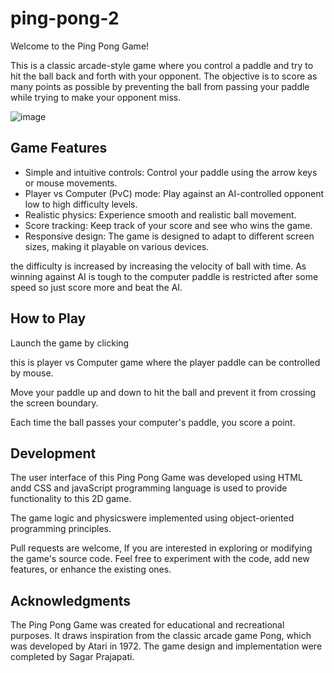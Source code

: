 # ping-pong-2

Welcome to the Ping Pong Game! 

This is a classic arcade-style game where you control a paddle and try to hit the ball back and forth with your opponent. The objective is to score as many points as possible by preventing the ball from passing your paddle while trying to make your opponent miss.

![image](https://github.com/Sagar1290/ping-pong-2/assets/87602892/1243a7e3-e0f9-4b54-a02e-ed2032267e30)

## Game Features

* Simple and intuitive controls: Control your paddle using the arrow keys or mouse movements.
* Player vs Computer (PvC) mode: Play against an AI-controlled opponent low to high difficulty levels.
* Realistic physics: Experience smooth and realistic ball movement.
* Score tracking: Keep track of your score and see who wins the game.
* Responsive design: The game is designed to adapt to different screen sizes, making it playable on various devices.

the difficulty is increased by increasing the velocity of ball with time. As winning against AI is tough to the computer paddle is restricted after some speed so just score more and beat the AI.

## How to Play
Launch the game by clicking 

this is player vs Computer game where the player paddle can be controlled by mouse.

Move your paddle up and down to hit the ball and prevent it from crossing the screen boundary.


Each time the ball passes your computer's paddle, you score a point.


## Development
The user interface of this Ping Pong Game was developed using HTML andd CSS and javaScript programming language is used to provide functionality to this 2D game. 

The game logic and physicswere implemented using object-oriented programming principles.

Pull requests are welcome, 
If you are interested in exploring or modifying the game's source code. Feel free to experiment with the code, add new features, or enhance the existing ones.

## Acknowledgments
The Ping Pong Game was created for educational and recreational purposes. It draws inspiration from the classic arcade game Pong, which was developed by Atari in 1972. The game design and implementation were completed by Sagar Prajapati.
